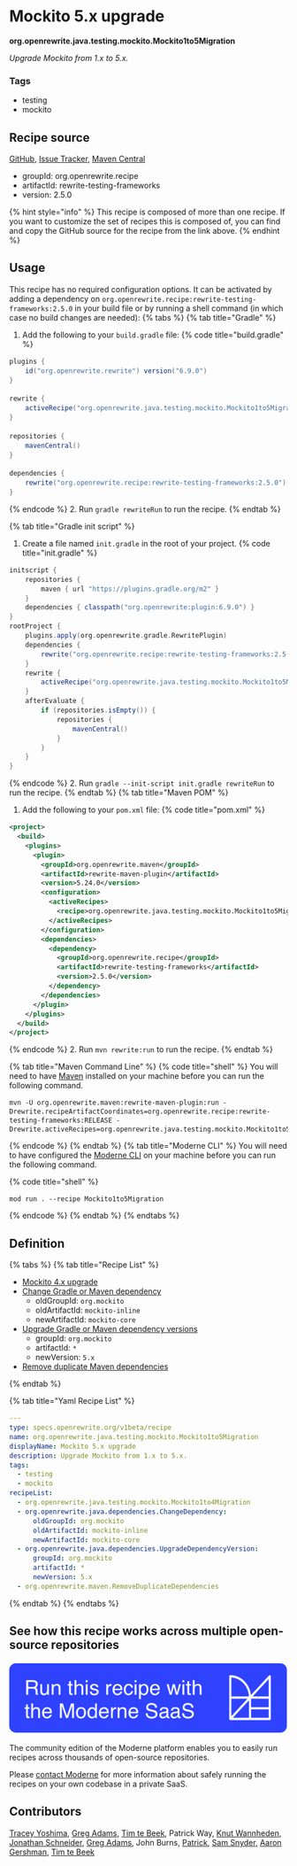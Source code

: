 # Mockito 5.x upgrade

**org.openrewrite.java.testing.mockito.Mockito1to5Migration**

_Upgrade Mockito from 1.x to 5.x._

### Tags

* testing
* mockito

## Recipe source

[GitHub](https://github.com/openrewrite/rewrite-testing-frameworks/blob/main/src/main/resources/META-INF/rewrite/mockito.yml), [Issue Tracker](https://github.com/openrewrite/rewrite-testing-frameworks/issues), [Maven Central](https://central.sonatype.com/artifact/org.openrewrite.recipe/rewrite-testing-frameworks/2.5.0/jar)

* groupId: org.openrewrite.recipe
* artifactId: rewrite-testing-frameworks
* version: 2.5.0

{% hint style="info" %}
This recipe is composed of more than one recipe. If you want to customize the set of recipes this is composed of, you can find and copy the GitHub source for the recipe from the link above.
{% endhint %}

## Usage

This recipe has no required configuration options. It can be activated by adding a dependency on `org.openrewrite.recipe:rewrite-testing-frameworks:2.5.0` in your build file or by running a shell command (in which case no build changes are needed): 
{% tabs %}
{% tab title="Gradle" %}
1. Add the following to your `build.gradle` file:
{% code title="build.gradle" %}
```groovy
plugins {
    id("org.openrewrite.rewrite") version("6.9.0")
}

rewrite {
    activeRecipe("org.openrewrite.java.testing.mockito.Mockito1to5Migration")
}

repositories {
    mavenCentral()
}

dependencies {
    rewrite("org.openrewrite.recipe:rewrite-testing-frameworks:2.5.0")
}
```
{% endcode %}
2. Run `gradle rewriteRun` to run the recipe.
{% endtab %}

{% tab title="Gradle init script" %}
1. Create a file named `init.gradle` in the root of your project.
{% code title="init.gradle" %}
```groovy
initscript {
    repositories {
        maven { url "https://plugins.gradle.org/m2" }
    }
    dependencies { classpath("org.openrewrite:plugin:6.9.0") }
}
rootProject {
    plugins.apply(org.openrewrite.gradle.RewritePlugin)
    dependencies {
        rewrite("org.openrewrite.recipe:rewrite-testing-frameworks:2.5.0")
    }
    rewrite {
        activeRecipe("org.openrewrite.java.testing.mockito.Mockito1to5Migration")
    }
    afterEvaluate {
        if (repositories.isEmpty()) {
            repositories {
                mavenCentral()
            }
        }
    }
}
```
{% endcode %}
2. Run `gradle --init-script init.gradle rewriteRun` to run the recipe.
{% endtab %}
{% tab title="Maven POM" %}
1. Add the following to your `pom.xml` file:
{% code title="pom.xml" %}
```xml
<project>
  <build>
    <plugins>
      <plugin>
        <groupId>org.openrewrite.maven</groupId>
        <artifactId>rewrite-maven-plugin</artifactId>
        <version>5.24.0</version>
        <configuration>
          <activeRecipes>
            <recipe>org.openrewrite.java.testing.mockito.Mockito1to5Migration</recipe>
          </activeRecipes>
        </configuration>
        <dependencies>
          <dependency>
            <groupId>org.openrewrite.recipe</groupId>
            <artifactId>rewrite-testing-frameworks</artifactId>
            <version>2.5.0</version>
          </dependency>
        </dependencies>
      </plugin>
    </plugins>
  </build>
</project>
```
{% endcode %}
2. Run `mvn rewrite:run` to run the recipe.
{% endtab %}

{% tab title="Maven Command Line" %}
{% code title="shell" %}
You will need to have [Maven](https://maven.apache.org/download.cgi) installed on your machine before you can run the following command.

```shell
mvn -U org.openrewrite.maven:rewrite-maven-plugin:run -Drewrite.recipeArtifactCoordinates=org.openrewrite.recipe:rewrite-testing-frameworks:RELEASE -Drewrite.activeRecipes=org.openrewrite.java.testing.mockito.Mockito1to5Migration
```
{% endcode %}
{% endtab %}
{% tab title="Moderne CLI" %}
You will need to have configured the [Moderne CLI](https://docs.moderne.io/moderne-cli/cli-intro) on your machine before you can run the following command.

{% code title="shell" %}
```shell
mod run . --recipe Mockito1to5Migration
```
{% endcode %}
{% endtab %}
{% endtabs %}

## Definition

{% tabs %}
{% tab title="Recipe List" %}
* [Mockito 4.x upgrade](../../../java/testing/mockito/mockito1to4migration.md)
* [Change Gradle or Maven dependency](../../../java/dependencies/changedependency.md)
  * oldGroupId: `org.mockito`
  * oldArtifactId: `mockito-inline`
  * newArtifactId: `mockito-core`
* [Upgrade Gradle or Maven dependency versions](../../../java/dependencies/upgradedependencyversion.md)
  * groupId: `org.mockito`
  * artifactId: `*`
  * newVersion: `5.x`
* [Remove duplicate Maven dependencies](../../../maven/removeduplicatedependencies.md)

{% endtab %}

{% tab title="Yaml Recipe List" %}
```yaml
---
type: specs.openrewrite.org/v1beta/recipe
name: org.openrewrite.java.testing.mockito.Mockito1to5Migration
displayName: Mockito 5.x upgrade
description: Upgrade Mockito from 1.x to 5.x.
tags:
  - testing
  - mockito
recipeList:
  - org.openrewrite.java.testing.mockito.Mockito1to4Migration
  - org.openrewrite.java.dependencies.ChangeDependency:
      oldGroupId: org.mockito
      oldArtifactId: mockito-inline
      newArtifactId: mockito-core
  - org.openrewrite.java.dependencies.UpgradeDependencyVersion:
      groupId: org.mockito
      artifactId: *
      newVersion: 5.x
  - org.openrewrite.maven.RemoveDuplicateDependencies

```
{% endtab %}
{% endtabs %}

## See how this recipe works across multiple open-source repositories

[![Moderne Link Image](/.gitbook/assets/ModerneRecipeButton.png)](https://app.moderne.io/recipes/org.openrewrite.java.testing.mockito.Mockito1to5Migration)

The community edition of the Moderne platform enables you to easily run recipes across thousands of open-source repositories.

Please [contact Moderne](https://moderne.io/product) for more information about safely running the recipes on your own codebase in a private SaaS.

## Contributors
[Tracey Yoshima](mailto:tracey.yoshima@gmail.com), [Greg Adams](mailto:gadams@gmail.com), [Tim te Beek](mailto:tim@moderne.io), Patrick Way, [Knut Wannheden](mailto:knut@moderne.io), [Jonathan Schneider](mailto:jkschneider@gmail.com), [Greg Adams](mailto:greg@moderne.io), John Burns, [Patrick](mailto:patway99@gmail.com), [Sam Snyder](mailto:sam@moderne.io), [Aaron Gershman](mailto:aegershman@gmail.com), [Tim te Beek](mailto:timtebeek@gmail.com)
